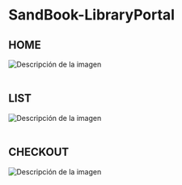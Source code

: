 # SandBook-LibraryPortal

## HOME
![Descripción de la imagen](https://i.postimg.cc/rFQ0dHG6/1.jpg)
<br><br>

## LIST
![Descripción de la imagen](https://i.postimg.cc/sgxB5JKM/2.jpg)
<br><br>

## CHECKOUT
![Descripción de la imagen](https://i.postimg.cc/y8GDjSrv/3.jpg)

